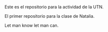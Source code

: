 Este es el repositorio para la actividad de la UTN.

El primer repositorio para la clase de Natalia.

Let man know let man can.

